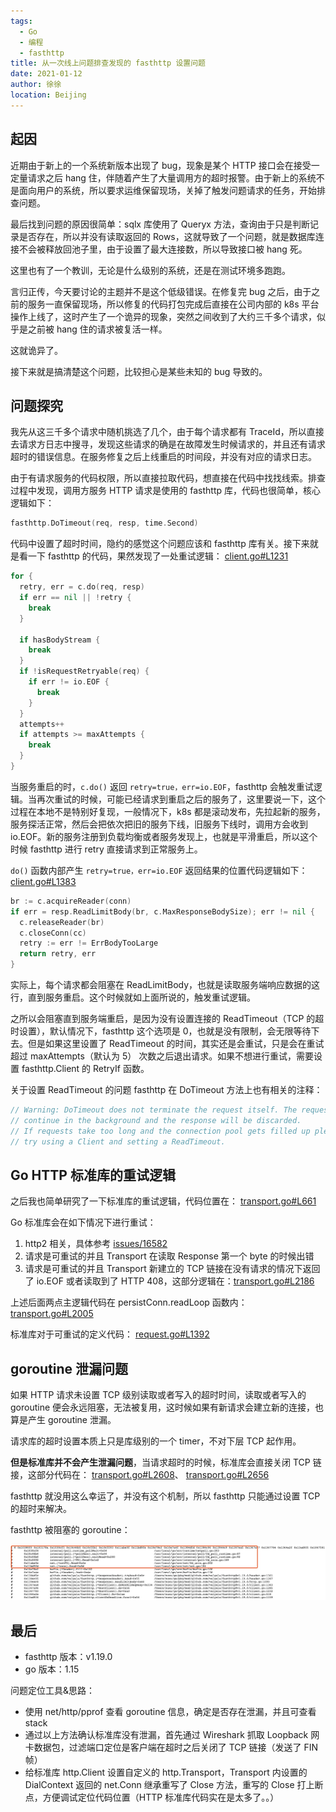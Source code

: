 ```yaml
---
tags: 
  - Go
  - 编程
  - fasthttp
title: 从一次线上问题排查发现的 fasthttp 设置问题
date: 2021-01-12
author: 徐徐
location: Beijing 
---
```


## 起因

近期由于新上的一个系统新版本出现了 bug，现象是某个 HTTP 接口会在接受一定量请求之后 hang 住，伴随着产生了大量调用方的超时报警。由于新上的系统不是面向用户的系统，所以要求运维保留现场，关掉了触发问题请求的任务，开始排查问题。

最后找到问题的原因很简单：sqlx 库使用了 Queryx 方法，查询由于只是判断记录是否存在，所以并没有读取返回的 Rows，这就导致了一个问题，就是数据库连接不会被释放回池子里，由于设置了最大连接数，所以导致接口被 hang 死。

这里也有了一个教训，无论是什么级别的系统，还是在测试环境多跑跑。

言归正传，今天要讨论的主题并不是这个低级错误。在修复完 bug 之后，由于之前的服务一直保留现场，所以修复的代码打包完成后直接在公司内部的 k8s 平台操作上线了，这时产生了一个诡异的现象，突然之间收到了大约三千多个请求，似乎是之前被 hang 住的请求被复活一样。

这就诡异了。

接下来就是搞清楚这个问题，比较担心是某些未知的 bug 导致的。

## 问题探究

我先从这三千多个请求中随机挑选了几个，由于每个请求都有 TraceId，所以直接去请求方日志中搜寻，发现这些请求的确是在故障发生时候请求的，并且还有请求超时的错误信息。在服务修复之后上线重启的时间段，并没有对应的请求日志。

由于有请求服务的代码权限，所以直接拉取代码，想直接在代码中找找线索。排查过程中发现，调用方服务 HTTP 请求是使用的 fasthttp 库，代码也很简单，核心逻辑如下：

```go
fasthttp.DoTimeout(req, resp, time.Second)
```

代码中设置了超时时间，隐约的感觉这个问题应该和 fasthttp 库有关。接下来就是看一下 fasthttp 的代码，果然发现了一处重试逻辑：
[client.go#L1231](https://github.com/valyala/fasthttp/blob/v1.19.0/client.go#L1231)

```go
for {
  retry, err = c.do(req, resp)
  if err == nil || !retry {
    break
  }

  if hasBodyStream {
    break
  }
  if !isRequestRetryable(req) {
    if err != io.EOF {
      break
    }
  }
  attempts++
  if attempts >= maxAttempts {
    break
  }
}
```

当服务重启的时，`c.do()` 返回 `retry=true，err=io.EOF`，fasthttp 会触发重试逻辑。当再次重试的时候，可能已经请求到重启之后的服务了，这里要说一下，这个过程在本地不是特别好复现，一般情况下，k8s 都是滚动发布，先拉起新的服务，服务探活正常，然后会把依次把旧的服务下线，旧服务下线时，调用方会收到 io.EOF。新的服务注册到负载均衡或者服务发现上，也就是平滑重启，所以这个时候 fasthttp 进行 retry 直接请求到正常服务上。

`do()` 函数内部产生 `retry=true，err=io.EOF` 返回结果的位置代码逻辑如下：
[client.go#L1383](https://github.com/valyala/fasthttp/blob/v1.19.0/client.go#L1383)

```go
br := c.acquireReader(conn)
if err = resp.ReadLimitBody(br, c.MaxResponseBodySize); err != nil {
  c.releaseReader(br)
  c.closeConn(cc)
  retry := err != ErrBodyTooLarge
  return retry, err
}
```

实际上，每个请求都会阻塞在 ReadLimitBody，也就是读取服务端响应数据的这行，直到服务重启。这个时候就如上面所说的，触发重试逻辑。

之所以会阻塞直到服务端重启，是因为没有设置连接的 ReadTimeout（TCP 的超时设置），默认情况下，fasthttp 这个选项是 0，也就是没有限制，会无限等待下去。但是如果这里设置了 ReadTimeout 的时间，其实还是会重试，只是会在重试超过 maxAttempts（默认为 5） 次数之后退出请求。如果不想进行重试，需要设置 fasthttp.Client 的 RetryIf 函数。

关于设置 ReadTimeout 的问题 fasthttp 在 DoTimeout 方法上也有相关的注释：

```go
// Warning: DoTimeout does not terminate the request itself. The request will
// continue in the background and the response will be discarded.
// If requests take too long and the connection pool gets filled up please
// try using a Client and setting a ReadTimeout.
```

## Go HTTP 标准库的重试逻辑

之后我也简单研究了一下标准库的重试逻辑，代码位置在：
[transport.go#L661](https://github.com/golang/go/blob/release-branch.go1.15/src/net/http/transport.go#L661)

Go 标准库会在如下情况下进行重试：

1. http2 相关，具体参考 [issues/16582](https://github.com/golang/go/issues/16582)
2. 请求是可重试的并且 Transport 在读取 Response 第一个 byte 的时候出错
3. 请求是可重试的并且 Transport 新建立的 TCP 链接在没有请求的情况下返回了 io.EOF 或者读取到了 HTTP 408，这部分逻辑在：[transport.go#L2186](https://github.com/golang/go/blob/release-branch.go1.15/src/net/http/transport.go#L2186)

上述后面两点主逻辑代码在 persistConn.readLoop 函数内：
[transport.go#L2005](https://github.com/golang/go/blob/release-branch.go1.15/src/net/http/transport.go#L2005)

标准库对于可重试的定义代码：
[request.go#L1392](https://github.com/golang/go/blob/release-branch.go1.15/src/net/http/request.go#L1392)

## goroutine 泄漏问题

如果 HTTP 请求未设置 TCP 级别读取或者写入的超时时间，读取或者写入的 goroutine 便会永远阻塞，无法被复用，这时候如果有新请求会建立新的连接，也算是产生 goroutine 泄漏。

请求库的超时设置本质上只是库级别的一个 timer，不对下层 TCP 起作用。

**但是标准库并不会产生泄漏问题**，当请求超时的时候，标准库会直接关闭 TCP 链接，这部分代码在：
[transport.go#L2608](https://github.com/golang/go/blob/release-branch.go1.15/src/net/http/transport.go#L2656)、
[transport.go#L2656](https://github.com/golang/go/blob/release-branch.go1.15/src/net/http/transport.go#L2656)

fasthttp 就没用这么幸运了，并没有这个机制，所以 fasthttp 只能通过设置 TCP 的超时来解决。

fasthttp 被阻塞的 goroutine：

![fasthttp](./img/fasthttp_read.jpg)

## 最后

* fasthttp 版本：v1.19.0
* go 版本：1.15

问题定位工具&思路：

* 使用 net/http/pprof 查看 goroutine 信息，确定是否存在泄漏，并且可查看 stack
* 通过以上方法确认标准库没有泄漏，首先通过 Wireshark 抓取 Loopback 网卡数据包，过滤端口定位是客户端在超时之后关闭了 TCP 链接（发送了 FIN 帧）
* 给标准库 http.Client 设置自定义的 http.Transport，Transport 内设置的 DialContext 返回的 net.Conn 继承重写了 Close 方法，重写的 Close 打上断点，方便调试定位代码位置（HTTP 标准库代码实在是太多了。。）
